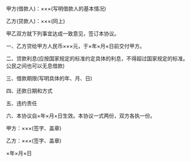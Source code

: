 
 


甲方(借款人)：×××(写明借款人的基本情况)


乙方(贷款人)：×××(同上)


甲乙双方就下列事宜达成一致意见，签订本协议。


一、乙方贷给甲方人民币×××元，于×年×月×日前交付甲方。


二、贷款利息(应按国家规定的标准约定具体的利息，不得超过国家规定的标准。公民之间也可以无息借款)


三、借款期限(写明具体的年、月、日)


四、还款日期和方式


五、违约责任


六、本协议自×年×月×日生效。本协议一式两份，双方各执一份。


甲方：×××(签字、盖章)


乙方：×××(签字、盖章)


×年×月×日
 


 

 
 
 
 
 
  


  
 

  


  


  
 
 
 
 

